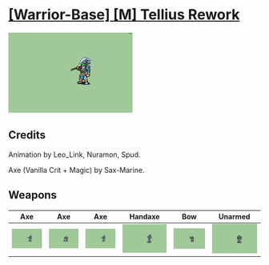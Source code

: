 # [\[Warrior-Base\] \[M\] Tellius Rework](./)

<img src="./3.%20Axe/Axe_000.png" alt="[Warrior-Base] [M] Tellius Rework standing" />

## Credits

Animation by Leo_Link, Nuramon, Spud.

Axe (Vanilla Crit + Magic) by Sax-Marine.

## Weapons


|Axe |Axe |Axe |Handaxe |Bow |Unarmed |
|  :---: | :---: | :---: | :---: | :---: | :---: |
| <img alt="Axe animation" src="./3.%20Axe/Axe.gif" /> | <img alt="Axe animation" src="./3.%20Axe%20(Alt%20Attack)/Axe.gif" /> | <img alt="Axe animation" src="./3.%20Axe%20(Vanilla%20Crit%20+%20Magic)/Axe.gif" /> | <img alt="Handaxe animation" src="./4.%20Handaxe/Handaxe.gif" /> | <img alt="Bow animation" src="./5.%20Bow/Bow.gif" /> | <img alt="Unarmed animation" src="./8.%20Unarmed/Unarmed.gif" /> |
